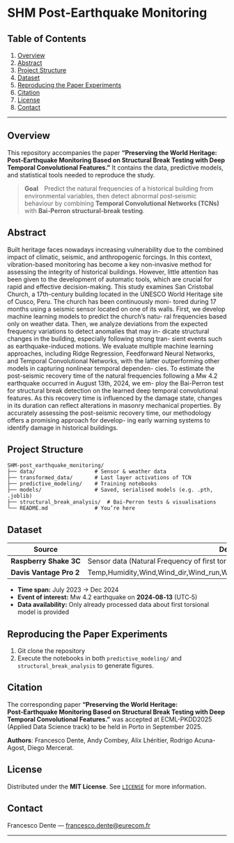 # SHM Post‑Earthquake Monitoring

## Table of Contents

1. [Overview](#overview)
2. [Abstract](#abstract)
3. [Project Structure](#project-structure)
4. [Dataset](#dataset)
5. [Reproducing the Paper Experiments](#reproducing-the-paper-experiments)
6. [Citation](#citation)
7. [License](#license)
8. [Contact](#contact)

---

## Overview

This repository accompanies the paper **“Preserving the World Heritage: Post‑Earthquake Monitoring Based on Structural Break Testing with Deep Temporal Convolutional Features.”** It contains the data, predictive models, and statistical tools needed to reproduce the study.

> **Goal** Predict the natural frequencies of a historical building from environmental variables, then detect abnormal post‑seismic behaviour by combining **Temporal Convolutional Networks (TCNs)** with **Bai‑Perron structural‑break testing**.

## Abstract

Built heritage faces nowadays increasing vulnerability due to
the combined impact of climatic, seismic, and anthropogenic forcings. In
this context, vibration-based monitoring has become a key non-invasive
method for assessing the integrity of historical buildings. However, little
attention has been given to the development of automatic tools, which are
crucial for rapid and effective decision-making. This study examines San
Cristobal Church, a 17th-century building located in the UNESCO World
Heritage site of Cusco, Peru. The church has been continuously moni-
tored during 17 months using a seismic sensor located on one of its walls.
First, we develop machine learning models to predict the church’s natu-
ral frequencies based only on weather data. Then, we analyze deviations
from the expected frequency variations to detect anomalies that may in-
dicate structural changes in the building, especially following strong tran-
sient events such as earthquake-induced motions. We evaluate multiple
machine learning approaches, including Ridge Regression, Feedforward
Neural Networks, and Temporal Convolutional Networks, with the latter
outperforming other models in capturing nonlinear temporal dependen-
cies. To estimate the post-seismic recovery time of the natural frequencies
following a Mw 4.2 earthquake occurred in August 13th, 2024, we em-
ploy the Bai-Perron test for structural break detection on the learned
deep temporal convolutional features. As this recovery time is influenced
by the damage state, changes in its duration can reflect alterations in
masonry mechanical properties. By accurately assessing the post-seismic
recovery time, our methodology offers a promising approach for develop-
ing early warning systems to identify damage in historical buildings.

## Project Structure

```
SHM-post_earthquake_monitoring/
├── data/                   # Sensor & weather data
├── transformed_data/       # Last layer activations of TCN
├── predictive_modeling/    # Training notebooks 
├── models/                 # Saved, serialised models (e.g. .pth, .joblib)
├── structural_break_analysis/  # Bai‑Perron tests & visualisations
└── README.md               # You’re here
```

## Dataset

| Source                  | Description                          | Resolution |
| ----------------------- | ------------------------------------ | ---------- |
| **Raspberry Shake 3C**  | Sensor data (Natural Frequency of first torsional mode) | 1 hour     |
| **Davis Vantage Pro 2** | Temp,Humidity,Wind,Wind_dir,Wind_run,Wind_max,Pressure,Rainfall,Solar_rad,Solar_energy   | 1 hour |

* **Time span:** July 2023 → Dec 2024
* **Event of interest:** Mw 4.2 earthquake on **2024‑08‑13** (UTC‑5)
* **Data availability:** Only already processed data about first torsional model is provided

## Reproducing the Paper Experiments

1. Git clone the repository
2. Execute the notebooks in both `predictive_modeling/` and `structural_break_analysis` to generate figures.

## Citation

The corresponding paper **“Preserving the World Heritage: Post‑Earthquake Monitoring Based on Structural Break Testing with Deep Temporal Convolutional Features.”** was accepted at ECML-PKDD2025 (Applied Data Science track) to be held in Porto in September 2025.

**Authors**: Francesco Dente, Andy Combey, Alix Lhéritier, Rodrigo Acuna-Agost, Diego Mercerat.

## License

Distributed under the **MIT License**. See [`LICENSE`](LICENSE) for more information.

## Contact

Francesco Dente — [francesco.dente@eurecom.fr](mailto:francesco.dente@eurecom.fr)

---


